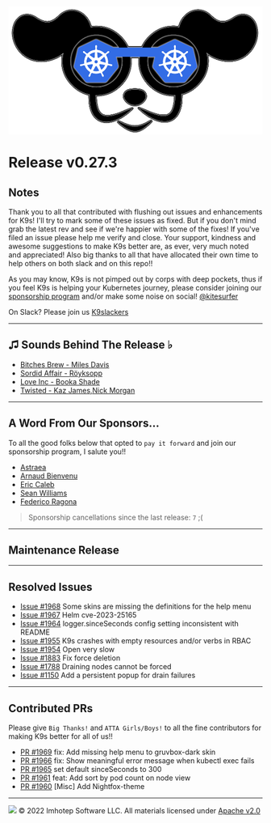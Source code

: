 <img src="https://raw.githubusercontent.com/derailed/k9s/master/assets/k9s.png" align="center" width="800" height="auto"/>

# Release v0.27.3

## Notes

Thank you to all that contributed with flushing out issues and enhancements for K9s! I'll try to mark some of these issues as fixed. But if you don't mind grab the latest rev and see if we're happier with some of the fixes! If you've filed an issue please help me verify and close. Your support, kindness and awesome suggestions to make K9s better are, as ever, very much noted and appreciated! Also big thanks to all that have allocated their own time to help others on both slack and on this repo!!

As you may know, K9s is not pimped out by corps with deep pockets, thus if you feel K9s is helping your Kubernetes journey, please consider joining our [sponsorship program](https://github.com/sponsors/derailed) and/or make some noise on social! [@kitesurfer](https://twitter.com/kitesurfer)

On Slack? Please join us [K9slackers](https://join.slack.com/t/k9sers/shared_invite/enQtOTA5MDEyNzI5MTU0LWQ1ZGI3MzliYzZhZWEyNzYxYzA3NjE0YTk1YmFmNzViZjIyNzhkZGI0MmJjYzhlNjdlMGJhYzE2ZGU1NjkyNTM)

---

## ♫ Sounds Behind The Release ♭

* [Bitches Brew - Miles Davis](https://www.youtube.com/watch?v=50fB5L1vmn8)
* [Sordid Affair - Röyksopp](https://www.youtube.com/watch?v=ECL5zO6ImsA)
* [Love Inc - Booka Shade](https://www.youtube.com/watch?v=sgLxTcok8kQ)
* [Twisted - Kaz James,Nick Morgan](https://www.youtube.com/watch?v=oOsYJ-Co8Y4)

---

## A Word From Our Sponsors...

To all the good folks below that opted to `pay it forward` and join our sponsorship program, I salute you!!

* [Astraea](https://github.com/s22)
* [Arnaud Bienvenu](https://github.com/abienvenu)
* [Eric Caleb](https://github.com/iamcaleberic)
* [Sean Williams](https://github.com/SeanThomasWilliams)
* [Federico Ragona](https://github.com/fedragon)

> Sponsorship cancellations since the last release: `7` ;(

---

## Maintenance Release

---

## Resolved Issues

* [Issue #1968](https://github.com/derailed/k9s/issues/1968) Some skins are missing the definitions for the help menu
* [Issue #1967](https://github.com/derailed/k9s/issues/1967) Helm cve-2023-25165
* [Issue #1964](https://github.com/derailed/k9s/issues/1964) logger.sinceSeconds config setting inconsistent with README
* [Issue #1955](https://github.com/derailed/k9s/issues/1955) K9s crashes with empty resources and/or verbs in RBAC
* [Issue #1954](https://github.com/derailed/k9s/issues/1954) Open very slow
* [Issue #1883](https://github.com/derailed/k9s/issues/1883) Fix force deletion
* [Issue #1788](https://github.com/derailed/k9s/issues/1788) Draining nodes cannot be forced
* [Issue #1150](https://github.com/derailed/k9s/issues/1150) Add a persistent popup for drain failures

---

## Contributed PRs

Please give `Big Thanks!` and `ATTA Girls/Boys!` to all the fine contributors for making K9s better for all of us!!

* [PR #1969](https://github.com/derailed/k9s/pull/1969) fix: Add missing help menu to gruvbox-dark skin
* [PR #1966](https://github.com/derailed/k9s/pull/1966) fix: Show meaningful error message when kubectl exec fails
* [PR #1965](https://github.com/derailed/k9s/pull/1965) set default sinceSeconds to 300
* [PR #1961](https://github.com/derailed/k9s/pull/1961) feat: Add sort by pod count on node view
* [PR #1960](https://github.com/derailed/k9s/pull/1960) [Misc] Add Nightfox-theme

---

<img src="https://raw.githubusercontent.com/derailed/k9s/master/assets/imhotep_logo.png" width="32" height="auto"/> © 2022 Imhotep Software LLC. All materials licensed under [Apache v2.0](http://www.apache.org/licenses/LICENSE-2.0)
